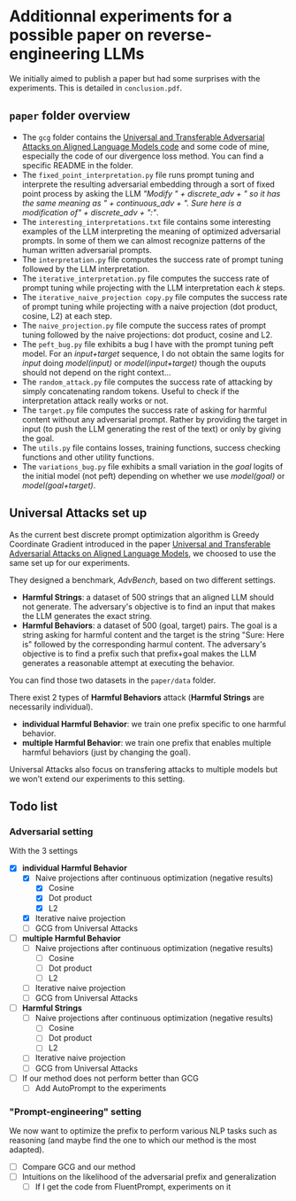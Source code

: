 # Additionnal experiments for a possible paper on reverse-engineering LLMs

We initially aimed to publish a paper but had some surprises with the experiments. This is detailed in ```conclusion.pdf```.

## ```paper``` folder overview
- The ```gcg``` folder contains the [Universal and Transferable Adversarial Attacks on Aligned Language Models code](https://github.com/llm-attacks/llm-attacks) and some code of mine, especially the code of our divergence loss method. You can find a specific README in the folder.
- The ```fixed_point_interpretation.py``` file runs prompt tuning and interprete the resulting adversarial embedding through a sort of fixed point process by asking the LLM *"Modify " + discrete_adv + " so it has the same meaning as " + continuous_adv + ". Sure here is a modification of" + discrete_adv + ":"*.
- The ```interesting_interpretations.txt``` file contains some interesting examples of the LLM interpreting the meaning of optimized adversarial prompts. In some of them we can almost recognize patterns of the human written adversarial prompts.
- The ```interpretation.py``` file computes the success rate of prompt tuning followed by the LLM interpretation.
- The ```iterative_interpretation.py``` file computes the success rate of prompt tuning while projecting with the LLM interpretation each $k$ steps.
- The ```iterative_naive_projection copy.py``` file computes the success rate of prompt tuning while projecting with a naive projection (dot product, cosine, L2) at each step.
- The ```naive_projection.py``` file compute the success rates of prompt tuning followed by the naive projections: dot product, cosine and L2.
- The ```peft_bug.py``` file exhibits a bug I have with the prompt tuning peft model. For an *input+target* sequence, I do not obtain the same logits for *input* doing *model(input)* or *model(input+target)* though the ouputs should not depend on the right context...
- The ```random_attack.py``` file computes the success rate of attacking by simply concatenating random tokens. Useful to check if the interpretation attack really works or not.
- The ```target.py``` file computes the success rate of asking for harmful content without any adversarial prompt. Rather by providing the target in input (to push the LLM generating the rest of the text) or only by giving the goal.
- The ```utils.py``` file contains losses, training functions, success checking functions and other utility functions.
- The ```variations_bug.py``` file exhibits a small variation in the *goal* logits of the initial model (not peft) depending on whether we use *model(goal)* or *model(goal+target)*.

## Universal Attacks set up
As the current best discrete prompt optimization algorithm is Greedy Coordinate Gradient introduced in the paper [Universal and Transferable Adversarial Attacks on Aligned Language Models](https://arxiv.org/abs/2307.15043), we choosed to use the same set up for our experiments.

They designed a benchmark, *AdvBench*, based on two different settings.
- **Harmful Strings**: a dataset of 500 strings that an aligned LLM should not generate. The adversary's objective is to find an input that makes the LLM generates the exact string.
- **Harmful Behaviors**: a dataset of 500 (goal, target) pairs. The goal is a string asking for harmful content and the target is the string "Sure: Here is" followed by the corresponding harmul content. The adversary's objective is to find a prefix such that prefix+goal makes the LLM generates a reasonable attempt at executing the behavior.

You can find those two datasets in the ```paper/data``` folder.

There exist 2 types of **Harmful Behaviors** attack (**Harmful Strings** are necessarily individual).
- **individual Harmful Behavior**: we train one prefix specific to one harmful behavior.
- **multiple Harmful Behavior**: we train one prefix that enables multiple harmful behaviors (just by changing the goal).

Universal Attacks also focus on transfering attacks to multiple models but we won't extend our experiments to this setting.

## Todo list
### Adversarial setting
With the 3 settings
- [X] **individual Harmful Behavior**
    - [X] Naive projections after continuous optimization (negative results)
      - [X] Cosine
      - [X] Dot product
      - [X] L2
  - [X] Iterative naive projection
  - [ ] GCG from Universal Attacks
- [ ] **multiple Harmful Behavior**
  - [ ] Naive projections after continuous optimization (negative results)
    - [ ] Cosine
    - [ ] Dot product
    - [ ] L2
  - [ ] Iterative naive projection
  - [ ] GCG from Universal Attacks
- [ ] **Harmful Strings**
  - [ ] Naive projections after continuous optimization (negative results)
    - [ ] Cosine
    - [ ] Dot product
    - [ ] L2
  - [ ] Iterative naive projection
  - [ ] GCG from Universal Attacks
- [ ] If our method does not perform better than GCG
  - [ ] Add AutoPrompt to the experiments

### "Prompt-engineering" setting
We now want to optimize the prefix to perform various NLP tasks such as reasoning (and maybe find the one to which our method is the most adapted).
- [ ] Compare GCG and our method
- [ ] Intuitions on the likelihood of the adversarial prefix and generalization
  - [ ] If I get the code from FluentPrompt, experiments on it
